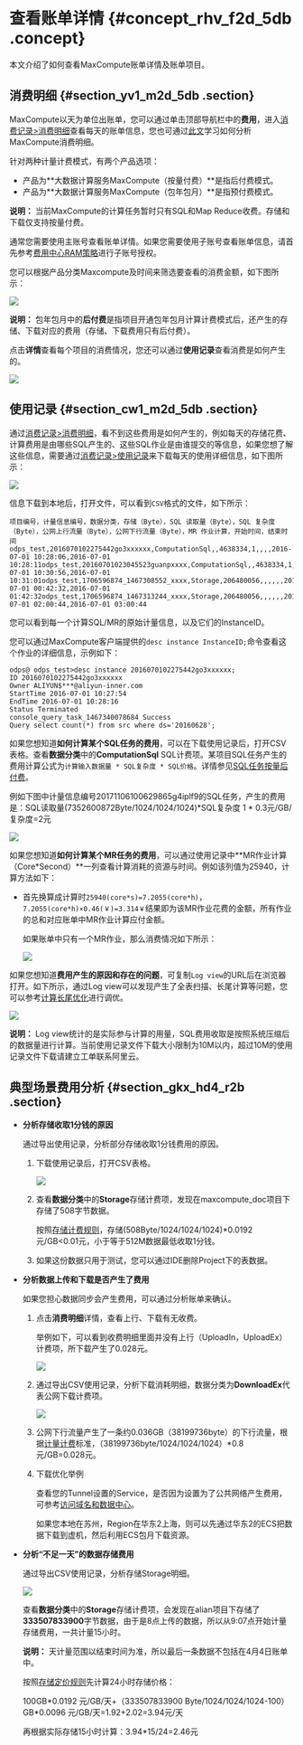 # 查看账单详情 {#concept_rhv_f2d_5db .concept}

本文介绍了如何查看MaxCompute账单详情及账单项目。

## 消费明细 {#section_yv1_m2d_5db .section}

MaxCompute以天为单位出账单，您可以通过单击顶部导航栏中的**费用**，进入[消费记录\>消费明细](https://expense.console.aliyun.com/#/consumption/list/flow/afterpay)查看每天的账单信息，您也可通过[此文](https://yq.aliyun.com/articles/253504)学习如何分析MaxCompute消费明细。

针对两种计量计费模式，有两个产品选项：

-   产品为**大数据计算服务MaxCompute（按量付费）**是指后付费模式。
-   产品为**大数据计算服务MaxCompute（包年包月）**是指预付费模式。

**说明：** 当前MaxCompute的计算任务暂时只有SQL和Map Reduce收费。存储和下载仅支持按量付费。

通常您需要使用主账号查看账单详情。如果您需要使用子账号查看账单信息，请首先参考[费用中心RAM策略](https://help.aliyun.com/document_detail/60432.html)进行子账号授权。

您可以根据产品分类Maxcompute及时间来筛选要查看的消费金额，如下图所示：

![](http://static-aliyun-doc.oss-cn-hangzhou.aliyuncs.com/assets/img/11938/15445092851126_zh-CN.png)

**说明：** 包年包月中的**后付费**是指项目开通包年包月计算计费模式后，还产生的存储、下载对应的费用（存储、下载费用只有后付费）。

点击**详情**查看每个项目的消费情况，您还可以通过**使用记录**查看消费是如何产生的。

![](http://static-aliyun-doc.oss-cn-hangzhou.aliyuncs.com/assets/img/11938/15445092858898_zh-CN.png)

## 使用记录 {#section_cw1_m2d_5db .section}

通过[消费记录\>消费明细](https://expense.console.aliyun.com/#/consumption/list/flow/afterpay)，看不到这些费用是如何产生的，例如每天的存储花费、计算费用是由哪些SQL产生的、这些SQL作业是由谁提交的等信息，如果您想了解这些信息，需要通过[消费记录\>使用记录](https://expense.console.aliyun.com/#/consumption/usage)来下载每天的使用详细信息，如下图所示：

![](http://static-aliyun-doc.oss-cn-hangzhou.aliyuncs.com/assets/img/11938/15445092851127_zh-CN.png)

信息下载到本地后，打开文件，可以看到`CSV`格式的文件，如下所示：

```
项目编号，计量信息编号，数据分类，存储（Byte），SQL 读取量（Byte），SQL 复杂度（Byte），公网上行流量（Byte），公网下行流量（Byte），MR 作业计算，开始时间，结束时间
odps_test,2016070102275442go3xxxxxx,ComputationSql,,4638334,1,,,,2016-07-01 10:28:06,2016-07-01 10:28:11odps_test,20160701023045523guanpxxxx,ComputationSql,,4638334,1,,,,2016-07-01 10:30:56,2016-07-01 10:31:01odps_test,1706596874_1467308552_xxxx,Storage,206480056,,,,,,2016-07-01 00:42:32,2016-07-01 01:42:32odps_test,1706596874_1467313244_xxxx,Storage,206480056,,,,,,2016-07-01 02:00:44,2016-07-01 03:00:44
```

您可以看到每一个计算SQL/MR的原始计量信息，以及它们的InstanceID。

您可以通过MaxCompute客户端提供的`desc instance InstanceID;`命令查看这个作业的详细信息，示例如下：

```
odps@ odps_test>desc instance 2016070102275442go3xxxxxx;
ID 2016070102275442go3xxxxxx
Owner ALIYUN$***@aliyun-inner.com
StartTime 2016-07-01 10:27:54 
EndTime 2016-07-01 10:28:16
Status Terminated 
console_query_task_1467340078684 Success 
Query select count(*) from src where ds='20160628';
```

如果您想知道**如何计算某个SQL任务的费用**，可以在下载使用记录后，打开CSV表格。查看**数据分类**中的**ComputationSql** SQL计费项。某项目SQL任务产生的费用计算公式为`计算输入数据量 * SQL复杂度 * SQL价格`。详情参见[SQL任务按量后付费](cn.zh-CN/产品定价/计量计费说明.md#section_cx5_hvc_5db)。

例如下图中计量信息编号20171106100629865g4iplf9的SQL任务，产生的费用是：SQL读取量\(7352600872Byte/1024/1024/1024\)\*SQL复杂度 1 \* 0.3元/GB/复杂度=2元

![](http://static-aliyun-doc.oss-cn-hangzhou.aliyuncs.com/assets/img/11938/15445092859592_zh-CN.png)

如果您想知道**如何计算某个MR任务的费用**，可以通过使用记录中**MR作业计算（Core\*Second）**一列查看计算消耗的资源与时间。例如该列值为25940，计算方法如下：

-   首先换算成计算时`25940(core*s)=7.2055(core*h)`，`7.2055(core*h)×0.46(￥)=3.314￥`结果即为该MR作业花费的金额，所有作业的总和对应账单中MR作业计算应付金额。

    如果账单中只有一个MR作业，那么消费情况如下所示：

    ![](http://static-aliyun-doc.oss-cn-hangzhou.aliyuncs.com/assets/img/11938/15445092851132_zh-CN.png)


如果您想知道**费用产生的原因和存在的问题**，可复制`Log view`的URL后在浏览器打开。如下所示，通过Log view可以发现产生了全表扫描、长尾计算等问题，您可以参考[计算长尾优化](../../../../cn.zh-CN/最佳实践/计算长尾调优.md#)进行调优。

![](http://static-aliyun-doc.oss-cn-hangzhou.aliyuncs.com/assets/img/11938/15445092858899_zh-CN.png)

**说明：** Log view统计的是实际参与计算的用量，SQL费用收取是按照系统压缩后的数据量进行计算。当前使用记录文件下载大小限制为10M以内，超过10M的使用记录文件下载请建立工单联系阿里云。

## 典型场景费用分析 {#section_gkx_hd4_r2b .section}

-   **分析存储收取1分钱的原因**

    通过导出使用记录，分析部分存储收取1分钱费用的原因。

    1.  下载使用记录后，打开CSV表格。

        ![](http://static-aliyun-doc.oss-cn-hangzhou.aliyuncs.com/assets/img/11938/15445092858900_zh-CN.png)

    2.  查看**数据分类**中的**Storage**存储计费项，发现在maxcompute\_doc项目下存储了508字节数据。

        按照[存储计费规则](cn.zh-CN/产品定价/计量计费说明.md#section_qw5_hvc_5db)，存储\(508Byte/1024/1024/1024\)\*0.0192元/GB<0.01元，小于等于512M数据最低收取1分钱。

    3.  如果这份数据只用于测试，您可以通过IDE删除Project下的表数据。
-   **分析数据上传和下载是否产生了费用**

    如果您担心数据同步会产生费用，可以通过分析账单来确认。

    1.  点击**消费明细**详情，查看上行、下载有无收费。

        举例如下，可以看到收费明细里面并没有上行（UploadIn，UploadEx）计费项，所下载产生了0.028元。

        ![](http://static-aliyun-doc.oss-cn-hangzhou.aliyuncs.com/assets/img/11938/15445092858901_zh-CN.png)

    2.  通过导出CSV使用记录，分析下载消耗明细，数据分类为**DownloadEx**代表公网下载计费项。

        ![](http://static-aliyun-doc.oss-cn-hangzhou.aliyuncs.com/assets/img/11938/15445092858903_zh-CN.png)

    3.  公网下行流量产生了一条约0.036GB（38199736byte）的下行流量，根据[计量计费](cn.zh-CN/产品定价/计量计费说明.md#table_xx5_hvc_5db)标准，（38199736byte/1024/1024/1024）\*0.8 元/GB=0.028元。
    4.  下载优化举例

        查看您的Tunnel设置的Service，是否因为设置为了公共网络产生费用，可参考[访问域名和数据中心](../../../../cn.zh-CN/准备工作/配置Endpoint.md#)。

        如果您本地在苏州，Region在华东2上海，则可以先通过华东2的ECS把数据下载到虚机，然后利用ECS包月下载资源。

-   **分析“不足一天”的数据存储费用**

    通过导出CSV使用记录，分析存储Storage明细。

    ![](http://static-aliyun-doc.oss-cn-hangzhou.aliyuncs.com/assets/img/11938/15445092858904_zh-CN.png)

    查看**数据分类**中的**Storage**存储计费项，会发现在alian项目下存储了**333507833900**字节数据，由于是8点上传的数据，所以从9:07点开始计量存储费用，一共计量15小时。

    **说明：** 天计量范围以结束时间为准，所以最后一条数据不包括在4月4日账单中。

    按照[存储定价规则](cn.zh-CN/产品定价/计量计费说明.md#table_sw5_hvc_5db)先计算24小时存储价格：

    100GB\*0.0192 元/GB/天+（333507833900 Byte/1024/1024/1024-100）GB\*0.0096 元/GB/天=1.92+2.02=3.94元/天

    再根据实际存储15小时计算：3.94\*15/24=2.46元


